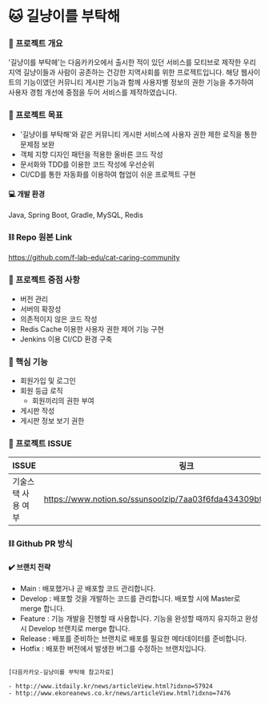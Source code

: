 # 🐱 길냥이를 부탁해

### 📌 프로젝트 개요

'길냥이를 부탁헤'는 다음카카오에서 출시한 적이 있던 서비스를 모티브로 제작한 우리 지역 길냥이들과 사람이 공존하는 건강한 지역사회를 위한 프로젝트입니다. 해당 웹사이트의
기능이였던 커뮤니티 게시판 기능과 함께 사용자별 정보의 권한 기능을 추가하여 사용자 경험 개선에 중점을 두어 서비스를 제작하였습니다.

### 📌 프로젝트 목표

- '길냥이를 부탁해'와 같은 커뮤니티 게시판 서비스에 사용자 권한 제한 로직을 통한 문제점 보완
- 객체 지향 디자인 패턴을 적용한 올바른 코드 작성
- 문서화와 TDD를 이용한 코드 작성에 우선순위
- CI/CD를 통한 자동화를 이용하여 협업이 쉬운 프로젝트 구현

#### 💻 개발 환경

Java, Spring Boot, Gradle, MySQL, Redis

### ⛓️ Repo 원본 Link ###
https://github.com/f-lab-edu/cat-caring-community

### 📌 프로젝트 중점 사항

- 버전 관리
- 서버의 확장성
- 의존적이지 않은 코드 작성
- Redis Cache 이용한 사용자 권한 제어 기능 구현
- Jenkins 이용 CI/CD 환경 구축

### 📌 핵심 기능

- 회원가입 및 로그인
- 회원 등급 로직
    - 회원끼리의 권한 부여
- 게시판 작성
- 게시판 정보 보기 권한

### 📁 프로젝트 ISSUE 
| ISSUE | 링크 |
|-----|------|
| 기술스택 사용 여부 | https://www.notion.so/ssunsoolzip/7aa03f6fda434309bff31ba59ec6b3dc |

### ⛓️ Github PR 방식

#### ✔️ 브랜치 전략

- Main : 배포했거나 곧 배포할 코드 관리합니다.
- Develop : 배포할 것을 개발하는 코드를 관리합니다. 배포할 시에 Master로 merge 합니다.
- Feature : 기능 개발을 진행할 때 사용합니다. 기능을 완성할 때까지 유지하고 완성 시 Develop 브랜치로 merge 합니다.
- Release : 배포를 준비하는 브랜치로 배포를 필요한 메타데이터를 준비합니다.
- Hotfix :  배포한 버전에서 발생한 버그를 수정하는 브랜치입니다.


````````

[다음카카오-길냥이를 부탁해 참고자료]

- http://www.itdaily.kr/news/articleView.html?idxno=57924
- http://www.ekoreanews.co.kr/news/articleView.html?idxno=7476
